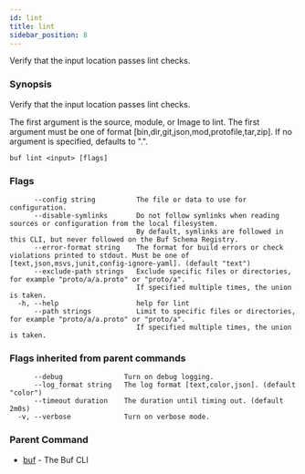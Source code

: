 ```yaml
---
id: lint
title: lint
sidebar_position: 8
---
```

Verify that the input location passes lint checks.

### Synopsis

Verify that the input location passes lint checks.

The first argument is the source, module, or Image to lint.
The first argument must be one of format [bin,dir,git,json,mod,protofile,tar,zip].
If no argument is specified, defaults to &#34;.&#34;.

```
buf lint <input> [flags]
```

### Flags

```
      --config string          The file or data to use for configuration.
      --disable-symlinks       Do not follow symlinks when reading sources or configuration from the local filesystem.
                               By default, symlinks are followed in this CLI, but never followed on the Buf Schema Registry.
      --error-format string    The format for build errors or check violations printed to stdout. Must be one of [text,json,msvs,junit,config-ignore-yaml]. (default "text")
      --exclude-path strings   Exclude specific files or directories, for example "proto/a/a.proto" or "proto/a".
                               If specified multiple times, the union is taken.
  -h, --help                   help for lint
      --path strings           Limit to specific files or directories, for example "proto/a/a.proto" or "proto/a".
                               If specified multiple times, the union is taken.
```

### Flags inherited from parent commands

```
      --debug               Turn on debug logging.
      --log_format string   The log format [text,color,json]. (default "color")
      --timeout duration    The duration until timing out. (default 2m0s)
  -v, --verbose             Turn on verbose mode.
```

### Parent Command

* [buf](index.md)	 - The Buf CLI

